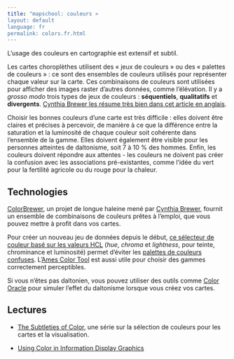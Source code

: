 ```yaml
---
title: "mapschool: couleurs »
layout: default
language: fr
permalink: colors.fr.html
---
```


L’usage des couleurs en cartographie est extensif et subtil.

Les cartes choroplèthes utilisent des « jeux de couleurs » ou des « palettes de couleurs » : ce sont des ensembles de couleurs utilisés pour représenter chaque valeur sur la carte. Ces combinaisons de couleurs sont utilisées pour afficher des images raster d’autres données, comme l’élévation. Il y a *grosso modo* trois types de jeux de couleurs : **séquentiels**, **qualitatifs** et **divergents**. [Cynthia Brewer les résume très bien dans cet article en anglais](http://colorbrewer2.org/learnmore/schemes_full.html).

Choisir les bonnes couleurs d’une carte est très difficile : elles doivent être claires et précises à percevoir, de manière à ce que la différence entre la saturation et la luminosité de chaque couleur soit cohérente dans l’ensemble de la gamme. Elles doivent également être visible pour les personnes atteintes de daltonisme, soit 7 à 10 % des hommes. Enfin, les couleurs doivent répondre aux attentes - les couleurs ne doivent pas créer la confusion avec les associations pré-existantes, comme l’idée du vert pour la fertilité agricole ou du rouge pour la chaleur.

## Technologies

[ColorBrewer](http://colorbrewer2.org/), un projet de longue haleine mené par [Cynthia Brewer](http://www.personal.psu.edu/cab38/), fournit un ensemble de combinaisons de couleurs prêtes à l’emploi, que vous pouvez mettre à profit dans vos cartes.

Pour créer un nouveau jeu de données depuis le début, [ce sélecteur de couleur basé sur les valeurs HCL](http://vis4.net/labs/colorvis/embed.html?m=hcl&gradients=6) (*hue*, *chroma* et *lightness*, pour teinte, chrominance et luminosité) permet d’éviter les [palettes de couleurs confuses](http://vis4.net/blog/posts/avoid-equidistant-hsv-colors/). L’[Ames Color Tool]( http://colorusage.arc.nasa.gov/ColorTool.php) est aussi utile pour choisir des gammes correctement perceptibles.

Si vous n’êtes pas daltonien, vous pouvez utiliser des outils comme [Color Oracle](http://colororacle.org/) pour simuler l’effet du daltonisme lorsque vous créez vos cartes.

## Lectures

* [The Subtleties of Color](http://earthobservatory.nasa.gov/blogs/elegantfigures/2013/08/05/subtleties-of-color-part-1-of-6/), une série sur la sélection de couleurs pour les cartes et la visualisation.

* [Using Color in Information Display Graphics](http://colorusage.arc.nasa.gov/)